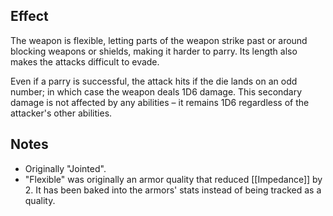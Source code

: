 ## Effect
The weapon is flexible, letting parts of the weapon strike past or around blocking weapons or shields, making it harder to parry. Its length also makes the attacks difficult to evade.

Even if a parry is successful, the attack hits if the die lands on an odd number; in which case the weapon deals 1D6 damage. This secondary damage is not affected by any abilities – it remains 1D6 regardless of the attacker's other abilities.
## Notes
* Originally "Jointed".
* "Flexible" was originally an armor quality that reduced [[Impedance]] by 2. It has been baked into the armors' stats instead of being tracked as a quality.